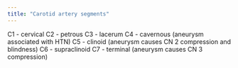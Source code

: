 ```yaml
---
title: "Carotid artery segments"
---
```

C1 - cervical
C2 - petrous
C3 - lacerum
C4 - cavernous (aneurysm associated with HTN)
C5 - clinoid (aneurysm causes CN 2 compression and blindness)
C6 - supraclinoid
C7 - terminal (aneurysm causes CN 3 compression)

